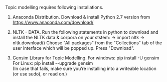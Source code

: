Topic modelling requires following installations.

1. Anaconda Distribution. 
    Download & install Python 2.7 version from https://www.anaconda.com/download/
    
2. NLTK - DATA.
    Run the following statements in python to download and install the NLTK data & corpora on your ststem:
    -> import nltk
    -> nltk.download()
    Choose "All packages" from the "Collections" tab of the user interface which will be popped up. Press "Download".
    
3. Gensim Library for Topic Modelling.
    For windows: pip install -U gensim
    For Linux: pip install --upgrade gensim  
    (In case that fails, make sure you’re installing into a writeable location (or use sudo), or read on.)
